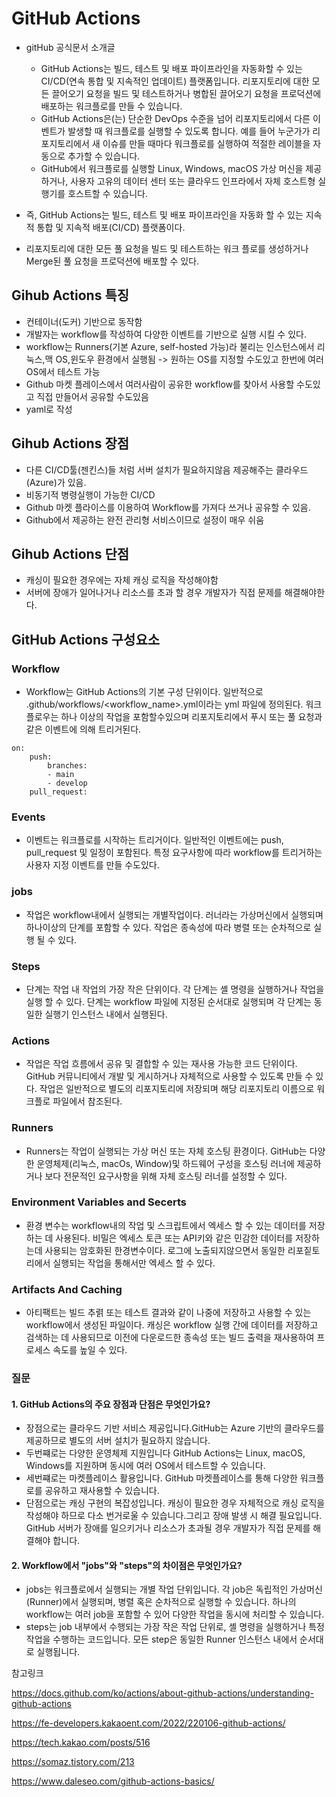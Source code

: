 # GitHub Actions
- gitHub 공식문서 소개글
    - GitHub Actions는 빌드, 테스트 및 배포 파이프라인을 자동화할 수 있는 CI/CD(연속 통합 및 지속적인 업데이트) 플랫폼입니다. 리포지토리에 대한 모든 끌어오기 요청을 빌드 및 테스트하거나 병합된 끌어오기 요청을 프로덕션에 배포하는 워크플로를 만들 수 있습니다.
    - GitHub Actions은(는) 단순한 DevOps 수준을 넘어 리포지토리에서 다른 이벤트가 발생할 때 워크플로를 실행할 수 있도록 합니다. 예를 들어 누군가가 리포지토리에서 새 이슈를 만들 때마다 워크플로를 실행하여 적절한 레이블을 자동으로 추가할 수 있습니다.
    - GitHub에서 워크플로를 실행할 Linux, Windows, macOS 가상 머신을 제공하거나, 사용자 고유의 데이터 센터 또는 클라우드 인프라에서 자체 호스트형 실행기를 호스트할 수 있습니다.

- 즉, GitHub Actions는 빌드, 테스트 및 배포 파이프라인을 자동화 할 수 있는 지속적 통합 및 지속적 배포(CI/CD) 플랫폼이다.
- 리포지토리에 대한 모든 풀 요청을 빌드 및 테스트하는 워크 플로를 생성하거나 Merge된 풀 요청을 프로덕션에 배포할 수 있다. 


## Gihub Actions 특징
- 컨테이너(도커) 기반으로 동작함
- 개발자는 workflow를 작성하여 다양한 이벤트를 기반으로 실행 시킬 수 있다.
- workflow는 Runners(기본 Azure, self-hosted 가능)라 불리는 인스턴스에서 리눅스,맥 OS,윈도우 환경에서 실행됨 -> 원하는 OS를 지정할 수도있고 한번에 여러 OS에서 테스트 가능
- Github 마켓 플레이스에서 여러사람이 공유한 workflow를 찾아서 사용할 수도있고 직접 만들어서 공유할 수도있음
- yaml로 작성

## Gihub Actions 장점
- 다른 CI/CD툴(젠킨스)들 처럼 서버 설치가 필요하지않음 제공해주는 클라우드(Azure)가 있음.
- 비동기적 병령실행이 가능한 CI/CD
- Github 마켓 플라이스를 이용하여 Workflow를 가져다 쓰거나 공유할 수 있음.
- Github에서 제공하는 완전 관리형 서비스이므로 설정이 매우 쉬움

## Gihub Actions 단점
- 캐싱이 필요한 경우에는 자체 캐싱 로직을 작성해야함
- 서버에 장애가 일어나거나 리소스를 초과 할 경우 개발자가 직접 문제를 해결해야한다.


## GitHub Actions 구성요소

### Workflow 
- Workflow는 GitHub Actions의 기본 구성 단위이다. 일반적으로 .github/workflows/<workflow_name>.yml이라는 yml 파일에 정의된다. 워크 플로우는 하나 이상의 작업을 포함할수있으며 리포지토리에서 푸시 또는 풀 요청과 같은 이벤트에 의해 트리거된다.
```
on:
    push:
        branches:
        - main
        - develop
    pull_request:
```

### Events
- 이벤트는 워크플로를 시작하는 트리거이다. 일반적인 이벤트에는 push, pull_request 및 일정이 포함된다. 특정 요구사항에 따라 workflow를 트리거하는 사용자 지정 이벤트를 만들 수도있다.

### jobs
- 작업은 workflow내에서 실행되는 개별작업이다. 러너라는 가상머신에서 실행되며 하나이상의 단계를 포함할 수 있다. 작업은 종속성에 따라 병렬 또는 순차적으로 실행 될 수 있다. 

### Steps
- 단계는 작업 내 작업의 가장 작은 단위이다. 각 단계는 셸 명령을 실행하거나 작업을 실행 할 수 있다. 단계는 workflow 파일에 지정된 순서대로 실행되며 각 단계는 동일한 실행기 인스턴스 내에서 실행된다.

### Actions
- 작업은 작업 흐름에서 공유 및 결합할 수 있는 재사용 가능한 코드 단위이다. GitHub 커뮤니티에서 개발 및 게시하거나 자체적으로 사용할 수 있도록 만들 수 있다. 작업은 일반적으로 별도의 리포지토리에 저장되며 해당 리포지토리 이름으로 워크플로 파일에서 참조된다.

### Runners
- Runners는 작업이 실행되는 가상 머신 또는 자체 호스팅 환경이다. GitHub는 다양한 운영체제(리눅스, macOs, Window)및 하드웨어 구성을 호스팅 러너에 제공하거나 보다 전문적인 요구사항을 위해 자체 호스팅 러너를 설정할 수 있다.

### Environment Variables and Secerts
- 환경 변수는 workflow내의 작업 및 스크립트에서 엑세스 할 수 있는 데이터를 저장하는 데 사용된다. 비밀은 엑세스 토큰 또는 API키와 같은 민감한 데이터를 저장하는데 사용되는 암호화된 한경변수이다. 로그에 노출되지않으면서 동일한 리포짙토리에서 실행되는 작업을 통해서만 엑세스 할 수 있다.

### Artifacts And Caching
- 아티팩트는 빌드 추렭 또는 테스트 결과와 같이 나중에 저장하고 사용할 수 있는 workflow에서 생성된 파일이다. 캐싱은 workflow 실행 간에 데이터를 저장하고 검색하는 데 사용되므로 이전에 다운로드한 종속성 또는 빌드 출력을 재사용하여 프로세스 속도를 높일 수 있다.

### 질문
#### 1. GitHub Actions의 주요 장점과 단점은 무엇인가요?
- 장점으로는 클라우드 기반 서비스 제공입니다.GitHub는 Azure 기반의 클라우드를 제공하므로 별도의 서버 설치가 필요하지 않습니다.
- 두번쨰로는 다양한 운영체제 지원입니다 GitHub Actions는 Linux, macOS, Windows를 지원하며 동시에 여러 OS에서 테스트할 수 있습니다.
- 세번쨰로는 마켓플레이스 활용입니다. GitHub 마켓플레이스를 통해 다양한 워크플로를 공유하고 재사용할 수 있습니다.
- 단점으로는 캐싱 구현의 복잡성입니다. 캐싱이 필요한 경우 자체적으로 캐싱 로직을 작성해야 하므로 다소 번거로울 수 있습니다.그리고 장애 발생 시 해결 필요입니다. GitHub 서버가 장애를 일으키거나 리소스가 초과될 경우 개발자가 직접 문제를 해결해야 합니다.

#### 2. Workflow에서 "jobs"와 "steps"의 차이점은 무엇인가요?
- jobs는 워크플로에서 실행되는 개별 작업 단위입니다. 각 job은 독립적인 가상머신(Runner)에서 실행되며, 병렬 혹은 순차적으로 실행할 수 있습니다. 하나의 workflow는 여러 job을 포함할 수 있어 다양한 작업을 동시에 처리할 수 있습니다.
- steps는 job 내부에서 수행되는 가장 작은 작업 단위로, 셸 명령을 실행하거나 특정 작업을 수행하는 코드입니다. 모든 step은 동일한 Runner 인스턴스 내에서 순서대로 실행됩니다.


참고링크 

https://docs.github.com/ko/actions/about-github-actions/understanding-github-actions

https://fe-developers.kakaoent.com/2022/220106-github-actions/

https://tech.kakao.com/posts/516

https://somaz.tistory.com/213

https://www.daleseo.com/github-actions-basics/